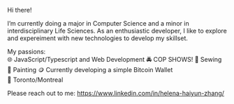 Hi there!

I’m currently doing a major in Computer Science and a minor in interdisciplinary Life Sciences. As an enthusiastic developer, I like to explore and expereiment with new technologies to develop my skillset.

My passions:          
🌐 JavaScript/Typescript and Web Development 
🚔 COP SHOWS!
🧵 Sewing
🎨 Painting 
🪙 Currently developing a simple Bitcoin Wallet  
📍 Toronto/Montreal 

Please reach out to me: https://www.linkedin.com/in/helena-haiyun-zhang/
